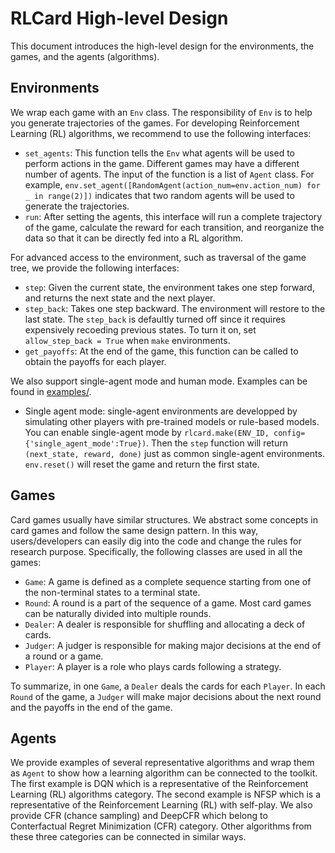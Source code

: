 # RLCard High-level Design
This document introduces the high-level design for the environments, the games, and the agents (algorithms).

## Environments
We wrap each game with an `Env` class. The responsibility of `Env` is to help you generate trajectories of the games. For developing Reinforcement Learning (RL) algorithms, we recommend to use the following interfaces:

*   `set_agents`: This function tells the `Env` what agents will be used to perform actions in the game. Different games may have a different number of agents. The input of the function is a list of `Agent` class. For example, `env.set_agent([RandomAgent(action_num=env.action_num) for _ in range(2)])` indicates that two random agents will be used to generate the trajectories.
*   `run`: After setting the agents, this interface will run a complete trajectory of the game, calculate the reward for each transition, and reorganize the data so that it can be directly fed into a RL algorithm.

For advanced access to the environment, such as traversal of the game tree, we provide the following interfaces:

*   `step`: Given the current state, the environment takes one step forward, and returns the next state and the next player.
*   `step_back`: Takes one step backward. The environment will restore to the last state. The `step_back` is defaultly turned off since it requires expensively recoeding previous states. To turn it on, set `allow_step_back = True` when `make` environments.
*   `get_payoffs`: At the end of the game, this function can be called to obtain the payoffs for each player.

We also support single-agent mode and human mode. Examples can be found in [examples/](../examples).

*   Single agent mode: single-agent environments are developped by simulating other players with pre-trained models or rule-based models. You can enable single-agent mode by `rlcard.make(ENV_ID, config={'single_agent_mode':True})`. Then the `step` function will return `(next_state, reward, done)` just as common single-agent environments. `env.reset()` will reset the game and return the first state.

## Games
Card games usually have similar structures. We abstract some concepts in card games and follow the same design pattern. In this way, users/developers can easily dig into the code and change the rules for research purpose. Specifically, the following classes are used in all the games:

*   `Game`: A game is defined as a complete sequence starting from one of the non-terminal states to a terminal state. 
*   `Round`: A round is a part of the sequence of a game. Most card games can be naturally divided into multiple rounds.
*   `Dealer`: A dealer is responsible for shuffling and allocating a deck of cards.
*   `Judger`: A judger is responsible for making major decisions at the end of a round or a game.
*   `Player`: A player is a role who plays cards following a strategy.

To summarize, in one `Game`, a `Dealer` deals the cards for each `Player`. In each `Round` of the game, a `Judger` will make major decisions about the next round and the payoffs in the end of the game.

## Agents
We provide examples of several representative algorithms and wrap them as `Agent` to show how a learning algorithm can be connected to the toolkit. The first example is DQN which is a representative of the Reinforcement Learning (RL) algorithms category. The second example is NFSP which is a representative of the Reinforcement Learning (RL) with self-play. We also provide CFR (chance sampling) and DeepCFR which belong to Conterfactual Regret Minimization (CFR) category. Other algorithms from these three categories can be connected in similar ways.
